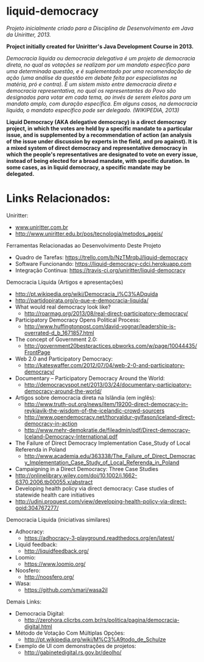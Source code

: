 liquid-democracy
================

*Projeto inicialmente criado para a Disciplina de Desenvolvimento em Java da Uniritter, 2013.*

**Project initially created for Uniritter's Java Development Course in 2013.**

*Democracia líquida ou democracia delegativa é um projeto de democracia direta, no qual as votações se realizam por um mandato específico para uma determinada questão, e é suplementado por uma recomendação de ação (uma análise da questão em debate feita por especialistas na matéria, pró e contra). É um sistem misto entre democracia direta e democracia representativa, no qual os representantes do Povo são designados para votar em cada tema, ao invés de serem eleitos para um mandato amplo, com duração específica. Em alguns casos, na democracia líquida, o mandato específico pode ser delegado. (WIKIPEDIA, 2013)*

**Liquid Democracy (AKA delegative democracy) is a direct democracy project, in which the votes are held by a specific mandate to a particular issue, and is supplemented by a recommendation of action (an analysis of the issue under discussion by experts in the field, and pro against). It is a mixed system of direct democracy and representative democracy in which the people's representatives are designated to vote on every issue, instead of being elected for a broad mandate, with specific duration. In some cases, as in liquid democracy, a specific mandate may be delegated.**


Links Relacionados:
===================

Uniritter:
* www.uniritter.com.br
* http://www.uniritter.edu.br/pos/tecnologia/metodos_ageis/

Ferramentas Relacionadas ao Desenvolvimento Deste Projeto
* Quadro de Tarefas: https://trello.com/b/NzTMrqbJ/liquid-democracy
* Software Funcionando: https://liquid-democracy-cdci.herokuapp.com
* Integração Continua: https://travis-ci.org/uniritter/liquid-democracy

Democracia Líquida (Artigos e apresentações)
* http://pt.wikipedia.org/wiki/Democracia_l%C3%ADquida
* http://partidopirata.org/o-que-e-democracia-liquida/
* What would real democracy look like?  
  * http://roarmag.org/2013/08/real-direct-participatory-democracy/
* Participatory Democracy Opens Political Process: 
  * http://www.huffingtonpost.com/david-vognar/leadership-is-overrated-d_b_1671857.html
* The concept of Government 2.0: 
  * http://government20bestpractices.pbworks.com/w/page/10044435/FrontPage
* Web 2.0 and Participatory Democracy: 
  * http://kateswaffer.com/2012/07/04/web-2-0-and-participatory-democracy/
* Documentary – Participatory Democracy Around the World: 
  * http://democracyspot.net/2013/03/24/documentary-participatory-democracy-around-the-world/
* Artigos sobre democracia direta na Islândia (em inglês):
  * http://www.truth-out.org/news/item/19200-direct-democracy-in-reykjavik-the-wisdom-of-the-icelandic-crowd-sourcers
  * http://www.opendemocracy.net/thorvaldur-gylfason/iceland-direct-democracy-in-action
  * http://www.mehr-demokratie.de/fileadmin/pdf/Direct-democracy-Iceland-Democracy-International.pdf
* The Failure of Direct Democracy Implementation Case_Study of Local Referenda in Poland
  * http://www.academia.edu/363338/The_Failure_of_Direct_Democracy_Implementation_Case_Study_of_Local_Referenda_in_Poland
*  Campaigning in a Direct Democracy: Three Case Studies
  * http://onlinelibrary.wiley.com/doi/10.1002/j.1662-6370.2006.tb00055.x/abstract
*  Developing health policy via direct democracy: Case studies of statewide health care initiatives
  * http://udini.proquest.com/view/developing-health-policy-via-direct-goid:304767277/

Democracia Líquida (iniciativas similares)
* Adhocracy: 
  * https://adhocracy-3-playground.readthedocs.org/en/latest/
* Liquid feedback: 
  * http://liquidfeedback.org/
* Loomio: 
  * https://www.loomio.org/
* Noosfero: 
  * http://noosfero.org/
* Wasa: 
  * https://github.com/smari/wasa2il

Demais Links:
* Democracia Digital: 
  * http://zerohora.clicrbs.com.br/rs/politica/pagina/democracia-digital.html
* Método de Votação Com Múltiplas Opções: 
  * http://pt.wikipedia.org/wiki/M%C3%A9todo_de_Schulze
* Exemplo de UI com demonstrações de projetos: 
  * http://gabinetedigital.rs.gov.br/deolho/
